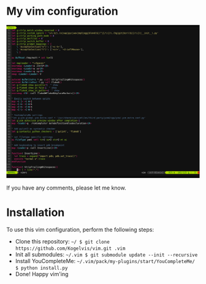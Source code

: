 # My vim configuration
![Screenshot](/screenshot.png "Screenshot")

If you have any comments, please let me know.

# Installation

To use this vim configuration, perform the following steps:

- Clone this repository: `~/ $ git clone https://github.com/Kogelvis/vim.git .vim`
- Init all submodules: `~/.vim $ git submodule update --init --recursive`
- Install YouCompleteMe: `~/.vim/pack/my-plugins/start/YouCompleteMe/ $ python install.py`
- Done! Happy vim'ing
